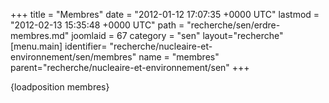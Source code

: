+++
title = "Membres"
date = "2012-01-12 17:07:35 +0000 UTC"
lastmod = "2012-02-13 15:35:48 +0000 UTC"
path = "recherche/sen/erdre-membres.md"
joomlaid = 67
category = "sen"
layout="recherche"
[menu.main]
  identifier= "recherche/nucleaire-et-environnement/sen/membres"
  name = "membres"
  parent="recherche/nucleaire-et-environnement/sen"
+++
<p>{loadposition membres}</p>